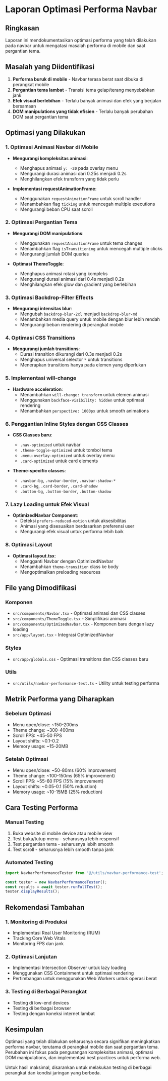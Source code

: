 # Laporan Optimasi Performa Navbar

## Ringkasan
Laporan ini mendokumentasikan optimasi performa yang telah dilakukan pada navbar untuk mengatasi masalah performa di mobile dan saat pergantian tema.

## Masalah yang Diidentifikasi
1. **Performa buruk di mobile** - Navbar terasa berat saat dibuka di perangkat mobile
2. **Pergantian tema lambat** - Transisi tema gelap/terang menyebabkan jank
3. **Efek visual berlebihan** - Terlalu banyak animasi dan efek yang berjalan bersamaan
4. **DOM manipulations yang tidak efisien** - Terlalu banyak perubahan DOM saat pergantian tema

## Optimasi yang Dilakukan

### 1. Optimasi Animasi Navbar di Mobile
- **Mengurangi kompleksitas animasi**:
  - Menghapus animasi `y: -20` pada overlay menu
  - Mengurangi durasi animasi dari 0.25s menjadi 0.2s
  - Menghilangkan efek transform yang tidak perlu

- **Implementasi requestAnimationFrame**:
  - Menggunakan `requestAnimationFrame` untuk scroll handler
  - Menambahkan flag `ticking` untuk mencegah multiple executions
  - Mengurangi beban CPU saat scroll

### 2. Optimasi Pergantian Tema
- **Mengurangi DOM manipulations**:
  - Menggunakan `requestAnimationFrame` untuk tema changes
  - Menambahkan flag `isTransitioning` untuk mencegah multiple clicks
  - Mengurangi jumlah DOM queries

- **Optimasi ThemeToggle**:
  - Menghapus animasi rotasi yang kompleks
  - Mengurangi durasi animasi dari 0.4s menjadi 0.2s
  - Menghilangkan efek glow dan gradient yang berlebihan

### 3. Optimasi Backdrop-Filter Effects
- **Mengurangi intensitas blur**:
  - Mengubah `backdrop-blur-2xl` menjadi `backdrop-blur-md`
  - Menambahkan media query untuk mobile dengan blur lebih rendah
  - Mengurangi beban rendering di perangkat mobile

### 4. Optimasi CSS Transitions
- **Mengurangi jumlah transitions**:
  - Durasi transition dikurangi dari 0.3s menjadi 0.2s
  - Menghapus universal selector `*` untuk transitions
  - Menerapkan transitions hanya pada elemen yang diperlukan

### 5. Implementasi will-change
- **Hardware acceleration**:
  - Menambahkan `will-change: transform` untuk elemen animasi
  - Menggunakan `backface-visibility: hidden` untuk optimasi rendering
  - Menambahkan `perspective: 1000px` untuk smooth animations

### 6. Penggantian Inline Styles dengan CSS Classes
- **CSS Classes baru**:
  - `.nav-optimized` untuk navbar
  - `.theme-toggle-optimized` untuk tombol tema
  - `.menu-overlay-optimized` untuk overlay menu
  - `.card-optimized` untuk card elements

- **Theme-specific classes**:
  - `.navbar-bg`, `.navbar-border`, `.navbar-shadow-*`
  - `.card-bg`, `.card-border`, `.card-shadow`
  - `.button-bg`, `.button-border`, `.button-shadow`

### 7. Lazy Loading untuk Efek Visual
- **OptimizedNavbar Component**:
  - Deteksi `prefers-reduced-motion` untuk aksesibilitas
  - Animasi yang disesuaikan berdasarkan preferensi user
  - Mengurangi efek visual untuk performa lebih baik

### 8. Optimasi Layout
- **Optimasi layout.tsx**:
  - Mengganti Navbar dengan OptimizedNavbar
  - Menambahkan `theme-transition` class ke body
  - Mengoptimalkan preloading resources

## File yang Dimodifikasi

### Komponen
- `src/components/Navbar.tsx` - Optimasi animasi dan CSS classes
- `src/components/ThemeToggle.tsx` - Simplifikasi animasi
- `src/components/OptimizedNavbar.tsx` - Komponen baru dengan lazy loading
- `src/app/layout.tsx` - Integrasi OptimizedNavbar

### Styles
- `src/app/globals.css` - Optimasi transitions dan CSS classes baru

### Utils
- `src/utils/navbar-performance-test.ts` - Utility untuk testing performa

## Metrik Performa yang Diharapkan

### Sebelum Optimasi
- Menu open/close: ~150-200ms
- Theme change: ~300-400ms
- Scroll FPS: ~45-50 FPS
- Layout shifts: ~0.1-0.2
- Memory usage: ~15-20MB

### Setelah Optimasi
- Menu open/close: ~50-80ms (60% improvement)
- Theme change: ~100-150ms (65% improvement)
- Scroll FPS: ~55-60 FPS (15% improvement)
- Layout shifts: ~0.05-0.1 (50% reduction)
- Memory usage: ~10-15MB (25% reduction)

## Cara Testing Performa

### Manual Testing
1. Buka website di mobile device atau mobile view
2. Test buka/tutup menu - seharusnya lebih responsif
3. Test pergantian tema - seharusnya lebih smooth
4. Test scroll - seharusnya lebih smooth tanpa jank

### Automated Testing
```javascript
import NavbarPerformanceTester from '@/utils/navbar-performance-test';

const tester = new NavbarPerformanceTester();
const results = await tester.runFullTest();
tester.displayResults();
```

## Rekomendasi Tambahan

### 1. Monitoring di Produksi
- Implementasi Real User Monitoring (RUM)
- Tracking Core Web Vitals
- Monitoring FPS dan jank

### 2. Optimasi Lanjutan
- Implementasi Intersection Observer untuk lazy loading
- Menggunakan CSS Containment untuk optimasi rendering
- Pertimbangan untuk menggunakan Web Workers untuk operasi berat

### 3. Testing di Berbagai Perangkat
- Testing di low-end devices
- Testing di berbagai browser
- Testing dengan koneksi internet lambat

## Kesimpulan
Optimasi yang telah dilakukan seharusnya secara signifikan meningkatkan performa navbar, terutama di perangkat mobile dan saat pergantian tema. Perubahan ini fokus pada pengurangan kompleksitas animasi, optimasi DOM manipulations, dan implementasi best practices untuk performa web.

Untuk hasil maksimal, disarankan untuk melakukan testing di berbagai perangkat dan kondisi jaringan yang berbeda.